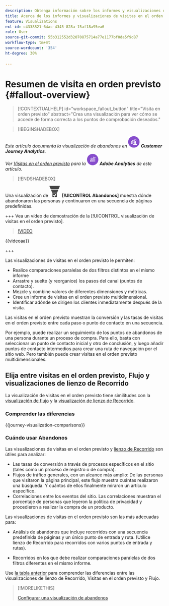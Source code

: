 ```yaml
---
description: Obtenga información sobre los informes y visualizaciones de visitas en el orden previsto.
title: Acerca de los informes y visualizaciones de visitas en el orden previsto
feature: Visualizations
exl-id: c4338821-64ac-4345-828a-15af18a95ea6
role: User
source-git-commit: 55b312552d32070875714a77e1177bf0da5f9d87
workflow-type: tm+mt
source-wordcount: '354'
ht-degree: 30%

---
```


# Resumen de visita en orden previsto {#fallout-overview}

<!-- markdownlint-disable MD034 -->

>[!CONTEXTUALHELP]
>id="workspace_fallout_button"
>title="Visita en orden previsto"
>abstract="Crea una visualización para ver cómo se accede de forma correcta a los puntos de comprobación deseados."

<!-- markdownlint-enable MD034 -->


>[!BEGINSHADEBOX]

_Este artículo documenta la visualización de abandonos en_ ![CustomerJourney Analytics](/help/assets/icons/CustomerJourneyAnalytics.svg) _**Customer Journey Analytics**._<br/>_Ver [Visitas en el orden previsto](https://experienceleague.adobe.com/en/docs/analytics/analyze/analysis-workspace/visualizations/fallout/fallout-flow) para la_ ![versión de Adobe Analytics](/help/assets/icons/AdobeAnalytics.svg) _**Adobe Analytics** de este artículo._

>[!ENDSHADEBOX]

Una visualización de ![Canal de conversión](/help/assets/icons/ConversionFunnel.svg) **[!UICONTROL Abandonos]** muestra dónde abandonaron las personas y continuaron en una secuencia de páginas predefinidas.

+++ Vea un vídeo de demostración de la [!UICONTROL visualización de visitas en el orden previsto].

>[!VIDEO](https://video.tv.adobe.com/v/345883/?quality=12)

{{videoaa}}

+++

Las visualizaciones de visitas en el orden previsto le permiten:

* Realice comparaciones paralelas de dos filtros distintos en el mismo informe
* Arrastre y suelte (y reorganice) los pasos del canal (puntos de contacto).
* Mezcle y combine valores de diferentes dimensiones y métricas.
* Cree un informe de visitas en el orden previsto multidimensional.
* Identificar adónde se dirigen los clientes inmediatamente después de la visita.

Las visitas en el orden previsto muestran la conversión y las tasas de visitas en el orden previsto entre cada paso o punto de contacto en una secuencia.

Por ejemplo, puede realizar un seguimiento de los puntos de abandonos de una persona durante un proceso de compra. Para ello, basta con seleccionar un punto de contacto inicial y otro de conclusión, y luego añadir puntos de contacto intermedios para crear una ruta de navegación por el sitio web. Pero también puede crear visitas en el orden previsto multidimensionales.

## Elija entre visitas en el orden previsto, Flujo y visualizaciones de lienzo de Recorrido

La visualización de visitas en el orden previsto tiene similitudes con la [visualización de flujo](/help/analysis-workspace/visualizations/c-flow/flow.md) y la [visualización de lienzo de Recorrido](/help/analysis-workspace/visualizations/journey-canvas/journey-canvas.md).

### Comprender las diferencias

<!-- Information in this snippet is shared between Journey canvas, Fallout, and Flow visualization docs -->

{{journey-visualization-comparisons}}

### Cuándo usar Abandonos

Las visualizaciones de visitas en el orden previsto y [lienzo de Recorrido](/help/analysis-workspace/visualizations/journey-canvas/journey-canvas.md) son útiles para analizar:

* Las tasas de conversión a través de procesos específicos en el sitio (tales como un proceso de registro o de compra).
* Flujos de tráfico generales, con un alcance más amplio: De las personas que visitaron la página principal, este flujo muestra cuántas realizaron una búsqueda. Y cuántos de ellos finalmente miraron un artículo específico.
* Correlaciones entre los eventos del sitio. Las correlaciones muestran el porcentaje de personas que leyeron la política de privacidad y procedieron a realizar la compra de un producto.

Las visualizaciones de visitas en el orden previsto son las más adecuadas para:

* Análisis de abandonos que incluye recorridos con una secuencia predefinida de páginas y un único punto de entrada y ruta. (Utilice lienzo de Recorrido para recorridos con varios puntos de entrada y rutas).

* Recorridos en los que debe realizar comparaciones paralelas de dos filtros diferentes en el mismo informe.

Use [la tabla anterior](#understand-the-differences) para comprender las diferencias entre las visualizaciones de lienzo de Recorrido, Visitas en el orden previsto y Flujo.

>[!MORELIKETHIS]
>
>[Configurar una visualización de abandonos](configuring-fallout.md)



